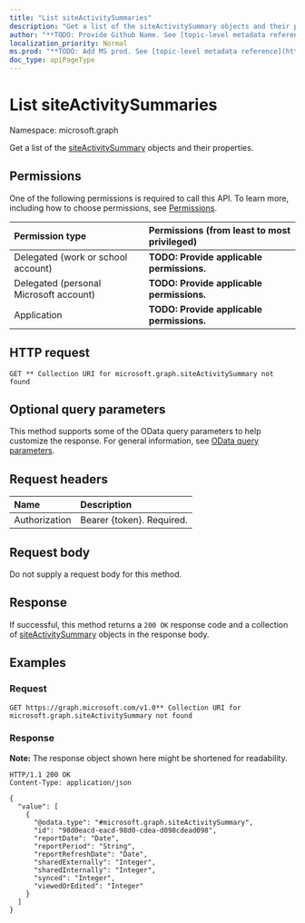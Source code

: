 ```yaml
---
title: "List siteActivitySummaries"
description: "Get a list of the siteActivitySummary objects and their properties."
author: "**TODO: Provide Github Name. See [topic-level metadata reference](https://msgo.azurewebsites.net/add/document/guidelines/metadata.html#topic-level-metadata)**"
localization_priority: Normal
ms.prod: "**TODO: Add MS prod. See [topic-level metadata reference](https://msgo.azurewebsites.net/add/document/guidelines/metadata.html#topic-level-metadata)**"
doc_type: apiPageType
---
```


# List siteActivitySummaries
Namespace: microsoft.graph



Get a list of the [siteActivitySummary](../resources/siteactivitysummary.md) objects and their properties.

## Permissions
One of the following permissions is required to call this API. To learn more, including how to choose permissions, see [Permissions](/graph/permissions-reference).

|Permission type|Permissions (from least to most privileged)|
|:---|:---|
|Delegated (work or school account)|**TODO: Provide applicable permissions.**|
|Delegated (personal Microsoft account)|**TODO: Provide applicable permissions.**|
|Application|**TODO: Provide applicable permissions.**|

## HTTP request

<!-- {
  "blockType": "ignored"
}
-->
``` http
GET ** Collection URI for microsoft.graph.siteActivitySummary not found
```

## Optional query parameters
This method supports some of the OData query parameters to help customize the response. For general information, see [OData query parameters](/graph/query-parameters).

## Request headers
|Name|Description|
|:---|:---|
|Authorization|Bearer {token}. Required.|

## Request body
Do not supply a request body for this method.

## Response

If successful, this method returns a `200 OK` response code and a collection of [siteActivitySummary](../resources/siteactivitysummary.md) objects in the response body.

## Examples

### Request
<!-- {
  "blockType": "request",
  "name": "list_siteactivitysummary"
}
-->
``` http
GET https://graph.microsoft.com/v1.0** Collection URI for microsoft.graph.siteActivitySummary not found
```


### Response
**Note:** The response object shown here might be shortened for readability.
<!-- {
  "blockType": "response",
  "truncated": true,
  "@odata.type": "Collection(microsoft.graph.siteActivitySummary)"
}
-->
``` http
HTTP/1.1 200 OK
Content-Type: application/json

{
  "value": [
    {
      "@odata.type": "#microsoft.graph.siteActivitySummary",
      "id": "98d0eacd-eacd-98d0-cdea-d098cdead098",
      "reportDate": "Date",
      "reportPeriod": "String",
      "reportRefreshDate": "Date",
      "sharedExternally": "Integer",
      "sharedInternally": "Integer",
      "synced": "Integer",
      "viewedOrEdited": "Integer"
    }
  ]
}
```

